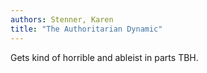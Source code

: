 ```yaml
---
authors: Stenner, Karen
title: "The Authoritarian Dynamic"
---
```


Gets kind of horrible and ableist in parts TBH.
